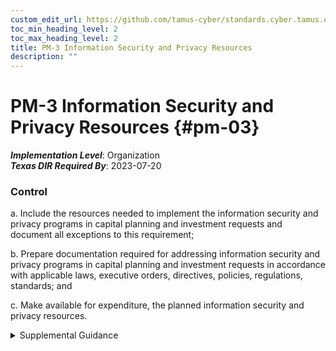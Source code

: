 ```yaml
---
custom_edit_url: https://github.com/tamus-cyber/standards.cyber.tamus.edu/tree/main/static/content/tamus.edu/TAMUS_profile.xml
toc_min_heading_level: 2
toc_max_heading_level: 2
title: PM-3 Information Security and Privacy Resources
description: ""
---
```


# PM-3 Information Security and Privacy Resources {#pm-03}

_**Implementation Level**_: Organization\
_**Texas DIR Required By**_: 2023-07-20

### Control

a. Include the resources needed to implement the information security and privacy programs in capital planning and investment requests and document all exceptions to this requirement;

b. Prepare documentation required for addressing information security and privacy programs in capital planning and investment requests in accordance with applicable laws, executive orders, directives, policies, regulations, standards; and

c. Make available for expenditure, the planned information security and privacy resources.

<details>
  <summary>Supplemental Guidance</summary>

Organizations consider establishing champions for information security and privacy and, as part of including the necessary resources, assign specialized expertise and resources as needed. Organizations may designate and empower an Investment Review Board or similar group to manage and provide oversight for the information security and privacy aspects of the capital planning and investment control process.

</details>

